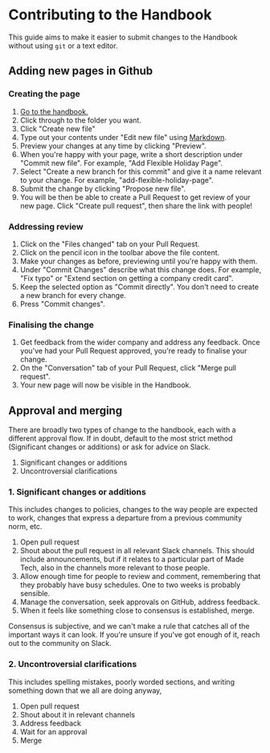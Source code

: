 # Contributing to the Handbook 

This guide aims to make it easier to submit changes to the Handbook without using `git` or a text editor.

## Adding new pages in Github

### Creating the page

1. [Go to the handbook.](https://github.com/madetech/handbook)
2. Click through to the folder you want.
3. Click "Create new file"
4. Type out your contents under "Edit new file" using [Markdown](https://docs.github.com/en/github/writing-on-github/getting-started-with-writing-and-formatting-on-github/basic-writing-and-formatting-syntax).
5. Preview your changes at any time by clicking "Preview".
6. When you're happy with your page, write a short description under "Commit new file". For example, "Add Flexible Holiday Page".
7. Select "Create a new branch for this commit" and give it a name relevant to your change. For example, "add-flexible-holiday-page".
8. Submit the change by clicking "Propose new file".
9. You will be then be able to create a Pull Request to get review of your new page. Click "Create pull request", then share the link with people!

### Addressing review

1. Click on the "Files changed" tab on your Pull Request.
2. Click on the pencil icon in the toolbar above the file content.
3. Make your changes as before, previewing until you're happy with them.
4. Under "Commit Changes" describe what this change does. For example, "Fix typo" or "Extend section on getting a company credit card".
5. Keep the selected option as "Commit directly". You don't need to create a new branch for every change.
6. Press "Commit changes".

### Finalising the change

1. Get feedback from the wider company and address any feedback. Once you've had your Pull Request approved, you're ready to finalise your change.
2. On the "Conversation" tab of your Pull Request, click "Merge pull request".
3. Your new page will now be visible in the Handbook.

## Approval and merging

There are broadly two types of change to the handbook, each with a different approval flow.
If in doubt, default to the most strict method (Significant changes or additions) or ask for advice on Slack.

1. Significant changes or additions
2. Uncontroversial clarifications


### 1. Significant changes or additions

This includes changes to policies, changes to the way people are expected to work, changes that express a departure from a previous community norm, etc.

1. Open pull request
2. Shout about the pull request in all relevant Slack channels. This should include announcements, but if it relates to a particular part of Made Tech, also in
the channels more relevant to those people.
3. Allow enough time for people to review and comment, remembering that they probably have busy schedules. One to two weeks is probably sensible.
4. Manage the conversation, seek approvals on GitHub, address feedback.
5. When it feels like something close to consensus is established, merge.

Consensus is subjective, and we can't make a rule that catches all of the important ways it can look.
If you're unsure if you've got enough of it, reach out to the community on Slack.

### 2. Uncontroversial clarifications

This includes spelling mistakes, poorly worded sections, and writing something down that we all are doing anyway,

1. Open pull request
2. Shout about it in relevant channels
3. Address feedback
4. Wait for an approval
5. Merge
